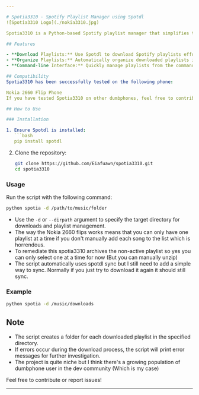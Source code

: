 ```yaml
---

# Spotia3310 - Spotify Playlist Manager using Spotdl
![Spotia3310 Logo](./nokia3310.jpg)

Spotia3310 is a Python-based Spotify playlist manager that simplifies the process of downloading and organizing Spotify playlists on Dumbphones.

## Features

- **Download Playlists:** Use Spotdl to download Spotify playlists effortlessly.
- **Organize Playlists:** Automatically organize downloaded playlists into user-defined directories.
- **Command-line Interface:** Quickly manage playlists from the command line.

## Compatibility
Spotia3310 has been successfully tested on the following phone:

Nokia 2660 Flip Phone
If you have tested Spotia3310 on other dumbphones, feel free to contribute your findings!

## How to Use

### Installation

1. Ensure Spotdl is installed:
   ```bash
   pip install spotdl
   ```

2. Clone the repository:
   ```bash
   git clone https://github.com/Eiafuawn/spotia3310.git
   cd spotia3310
   ```

### Usage

Run the script with the following command:

```bash
python spotia -d /path/to/music/folder
```

- Use the `-d` or `--dirpath` argument to specify the target directory for downloads and playlist management.
- The way the Nokia 2660 flips works means that you can only have one playlist at a time if you don't manually add each song to the list which is horrendous.
- To remediate this spotia3310 archives the non-active playlist so yes you can only select one at a time for now (But you can manually unzip)
- The script automatically uses spotdl sync but I still need to add a simple way to sync. Normally if you just try to download it again it should still sync.

### Example

```bash
python spotia -d /music/downloads
```

## Note

- The script creates a folder for each downloaded playlist in the specified directory.
- If errors occur during the download process, the script will print error messages for further investigation.
- The project is quite niche but I think there's a growing population of dumbphone user in the dev community (Which is my case)

Feel free to contribute or report issues!

--- 
```

